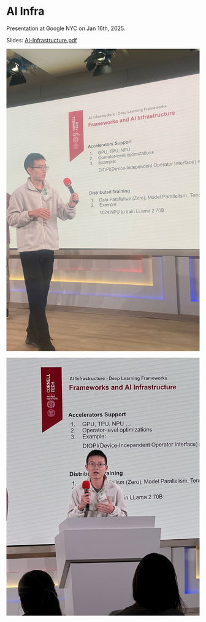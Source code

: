# AI Infra

Presentation at Google NYC on Jan 16th, 2025.

Slides: [AI-Infrastructure.pdf](AI-Infrastructure.pdf)

![image](presentation.jpg)

![image](presentation2.jpg)
